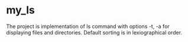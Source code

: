 # my_ls
The project is implementation of ls command with options -t, -a for displaying files and directories. Default sorting is in lexiographical order.
